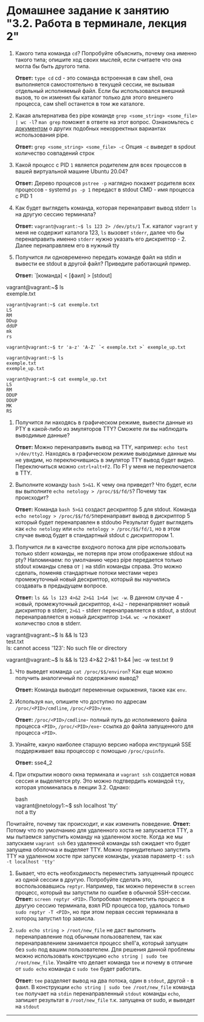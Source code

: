 # Домашнее задание к занятию "3.2. Работа в терминале, лекция 2"

1. Какого типа команда `cd`? Попробуйте объяснить, почему она именно такого типа; опишите ход своих мыслей, если считаете что она могла бы быть другого типа.  

    **Ответ:**
`type cd` cd - это соманда встроенная в сам shell, она выполняется самостоятельно в текущей сессии, не вызывая отдельный исполняемый файл. Если бы использовался внешний вызов, то он изменил бы каталог только для этого внешнего процесса, сам shell останется в том же каталоге.  

1. Какая альтернатива без pipe команде `grep <some_string> <some_file> | wc -l`? `man grep` поможет в ответе на этот вопрос. Ознакомьтесь с [документом](http://www.smallo.ruhr.de/award.html) о других подобных некорректных вариантах использования pipe.

    **Ответ:**
    `grep <some_string> <some_file> -c` Опция `-c` выведет в spdout количество совпадений строк

1. Какой процесс с PID `1` является родителем для всех процессов в вашей виртуальной машине Ubuntu 20.04?  

    **Ответ:**
    Дерево процесов `pstree -p` наглядно покажет родителя всех процессов - systemd `ps -p 1` передаст в stdout CMD - имя процесса с PID 1  
   
1. Как будет выглядеть команда, которая перенаправит вывод stderr `ls` на другую сессию терминала?

    **Ответ:**
    `vagrant@vagrant:~$ ls 123 2> /dev/pts/1` Т.к. каталог `vagrant` у меня не содержит каталога 123, `ls` вызовет `stderr`, далее что бы перенаправить именно `stderr` нужно указать его дискриптор - 2. Далее пернаправляем его в нужный tty

1. Получится ли одновременно передать команде файл на stdin и вывести ее stdout в другой файл? Приведите работающий пример.

    **Ответ:**
`[команда] < [фаил] > [stdout]
 
vagrant@vagrant:~$ ls  
    exemple.txt  
   
    vagrant@vagrant:~$ cat exemple.txt  
    LS  
    RM  
    DDup  
    ddUP  
    mk  
    rs  
   
    vagrant@vagrant:~$ tr 'a-z' 'A-Z' `< exemple.txt >` exemple_up.txt  
   
    vagrant@vagrant:~$ ls  
    exemple.txt   
    exemple_up.txt  
  
    vagrant@vagrant:~$ cat exemple_up.txt  
    LS  
    RM  
    DDUP  
    DDUP  
    MK  
    RS  
  

1. Получится ли находясь в графическом режиме, вывести данные из PTY в какой-либо из эмуляторов TTY? Сможете ли вы наблюдать выводимые данные?

    **Ответ:**
    Можно перенаправить вывод на TTY, например: `echo test >/dev/tty2`. Находясь в графическом режиме выводимые данные мы не увидим, но переключившись в эмулятор TTY вывод будет видно. Переключиться можно `cntrl+alt+F2`. По F1 у меня не переключается в TTY.
    
1. Выполните команду `bash 5>&1`. К чему она приведет? Что будет, если вы выполните `echo netology > /proc/$$/fd/5`? Почему так происходит?

    **Ответ:**
    Команда `bash 5>&1` создаст дескриптор 5 для stdout. Команда `echo netology > /proc/$$/fd/5`перенаправит вывод в дискриптор 5 который будет перенаправлен в stdoutю Результат будет выглядеть как `echo netology` или `echo netology > /proc/$$/fd/1`, но в этом случае вывод будет в стандартный stdout с дискриптором 1. 
    
1. Получится ли в качестве входного потока для pipe использовать только stderr команды, не потеряв при этом отображение stdout на pty? Напоминаем: по умолчанию через pipe передается только stdout команды слева от `|` на stdin команды справа.
Это можно сделать, поменяв стандартные потоки местами через промежуточный новый дескриптор, который вы научились создавать в предыдущем вопросе.

    **Ответ:**
`ls && ls 123 4>&2 2>&1 1>&4 |wc -w`. В данном случае 4 - новый, промежуточный дискриптор, `4>&2` - перенапрявляет новый дискриптор в stderr, `2>&1` - stderr перенаправляется в stdout, а stdout перенаправляется в новый дискриптор `1>&4`. `wc -w` покажет количество слов в stderr.

vagrant@vagrant:~$ ls && ls 123  
test.txt  
ls: cannot access '123': No such file or directory

vagrant@vagrant:~$ ls && ls 123 4>&2 2>&1 1>&4 |wc -w 
test.txt
 9
   

1. Что выведет команда `cat /proc/$$/environ`? Как еще можно получить аналогичный по содержанию вывод?

    **Ответ:**
Команда выводит переменные окрыжения, также как `env`.    
    
1. Используя `man`, опишите что доступно по адресам `/proc/<PID>/cmdline`, `/proc/<PID>/exe`.

    **Ответ:**
`/proc/<PID>/cmdline`- полный путь до исполняемого файла процесса `<PID>`, `/proc/<PID>/exe`- ссылка до файла запущенного для процесса `<PID>`. 
1. Узнайте, какую наиболее старшую версию набора инструкций SSE поддерживает ваш процессор с помощью `/proc/cpuinfo`.

    **Ответ:**
sse4_2
 
1. При открытии нового окна терминала и `vagrant ssh` создается новая сессия и выделяется pty. Это можно подтвердить командой `tty`, которая упоминалась в лекции 3.2. Однако:

    bash  
	vagrant@netology1:~$ ssh localhost 'tty'  
	not a tty  
     
    
Почитайте, почему так происходит, и как изменить поведение. 
    **Ответ:**
Потому что по умолчанию для удаленного хоста не запускается TTY, а мы пытаемся запустить команду на удаленном хосте. Когда же мы запускаем `vagrant ssh` без удаленной команды ssh ожидает что будет запущена оболочка и выделяет TTY. Можно принудительно запустить TTY на удаленном хосте при запуске команды, указав параметр -t : `ssh -t localhost 'tty'`

1. Бывает, что есть необходимость переместить запущенный процесс из одной сессии в другую. Попробуйте сделать это, воспользовавшись `reptyr`. Например, так можно перенести в `screen` процесс, который вы запустили по ошибке в обычной SSH-сессии.
   **Ответ:**
`screen reptyr <PID>`. Попробовал переместить процесс в другую сессию терминала, взял PID процесса top, удалось только `sudo reptyr -T <PID>`, но при этом первая сессия терминала в котороц запустил top зависла.

1. `sudo echo string > /root/new_file` не даст выполнить перенаправление под обычным пользователем, так как перенаправлением занимается процесс shell'а, который запущен без `sudo` под вашим пользователем. Для решения данной проблемы можно использовать конструкцию `echo string | sudo tee /root/new_file`. Узнайте что делает команда `tee` и почему в отличие от `sudo echo` команда с `sudo tee` будет работать.
 
    **Ответ:**
    `tee` разделяет вывод на два потока, один в `stdout`, другой - в фаил. В конструкции `echo string | sudo tee /root/new_file` команда    `tee` получает на `stdin` перенаправленный `stdout` команды `echo`, запишет результат в `/root/new_file` т.к. запущена от sudo, и выведет на `stdout`

 
 ---

